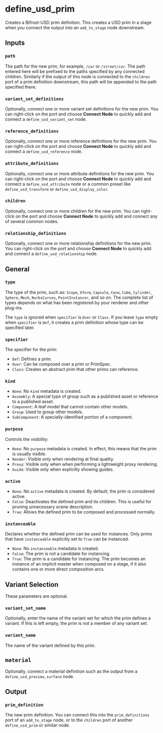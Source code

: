 # define_usd_prim

Creates a Bifrost-USD prim definition. This creates a USD prim in a stage when you connect the output into an `add_to_stage` node downstream. 

## Inputs

### `path`

The path for the new prim, for example, `/car` or `/street/car`. The path entered here will be prefixed to the paths specified by any connected children. Similarly if the output of this node is connected to the `children` port of a prim definition downstream, this path will be appended to the path specified there.

### `variant_set_definitions`

Optionally, connect one or more variant set definitions for the new prim. You can right-click on the port and choose **Connect Node** to quickly add and connect a `define_usd_variant_set` node.

### `reference_definitions`

Optionally, connect one or more reference definitions for the new prim. You can right-click on the port and choose **Connect Node** to quickly add and connect a `define_usd_reference` node.

### `attribute_definitions`

Optionally, connect one or more attribute definitions for the new prim. You can right-click on the port and choose **Connect Node** to quickly add and connect a `define_usd_attribute` node or a common preset like `define_usd_transform` or `define_usd_display_color`.

### `children`

Optionally, connect one or more children for the new prim.  You can right-click on the port and choose **Connect Node** to quickly add and connect any of several common nodes.

### `relationship_definitions`

Optionally, connect one or more relationship definitions for the new prim. You can right-click on the port and choose **Connect Node** to quickly add and connect a `define_usd_relationship` node.

## General

### `type`

The type of the prim, such as: `Scope`, `Xform`, `Capsule`, `Cone`, `Cube`, `Cylinder`, `Sphere`, `Mesh`, `NurbsCurves`, `PointInstancer`, and so on. The complete list of types depends on what has been registered by your renderer and other plug-ins.

The `type` is ignored when `specifier` is `Over` or `Class`. If you leave `type` empty when `specifier` is `Def`, it creates a prim definition whose type can be specified later.

### `specifier`

The specifier for the prim:
- `Def`: Defines a prim.
- `Over`: Can be composed over a prim or PrimSpec.
- `Class`: Creates an abstract prim that other prims can reference.

### `kind`
- `None`: No `kind` metadata is created.
- `Assembly`: A special type of group such as a published asset or reference to a published asset.
- `Component`: A leaf model that cannot contain other models.
- `Group`: Used to group other models.
- `SubComponent`: A specially-identified portion of a component.

### `purpose`

Controls the visibility:
- `None`: No `purpose` metadata is created. In effect, this means that the prim is usually visible.
- `Render`: Visible only when rendering at final quality.
- `Proxy`: Visible only when when performing a lightweight proxy rendering.
- `Guide`: Visible only when explicitly showing guides.

### `active`
- `None`: No `active` metadata is created. By default, the prim is considered active.
- `False`: Deactivates the defined prim and its children. This is useful for pruning unnecessary scene description.
- `True`: Allows the defined prim to be composed and processed normally.

### `instanceable`

Declares whether the defined prim can be used for instances. Only prims that have `instanceable` explicitly set to `True` can be instanced.
- `None`: No `instanceable` metadata is created.
- `False`: The prim is not a candidate for instancing.
- `True`: The prim is a candidate for instancing. The prim becomes an instance of an implicit master when composed on a stage, if it also contains one or more direct composition arcs.

## Variant Selection

These parameters are optional.

### `variant_set_name`

Optionally, enter the name of the variant set for which the prim defines a variant. If this is left empty, the prim is not a member of any variant set.

### `variant_name`

The name of the variant defined by this prim.

## `material`

Optionally, connect a material definition such as the output from a `define_usd_preview_surface` node.

## Output

### `prim_definition`

The new prim definition. You can connect this into the `prim_definitions` port of an `add_to_stage` node, or to the `children` port of another `define_usd_prim` or similar node.
